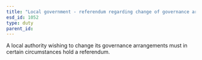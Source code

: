 ```yaml
---
title: "Local government - referendum regarding change of governance arrangements"
esd_id: 1052
type: duty
parent_id:  
---
```


A local authority wishing to change its governance arrangements must in certain circumstances hold a referendum.

